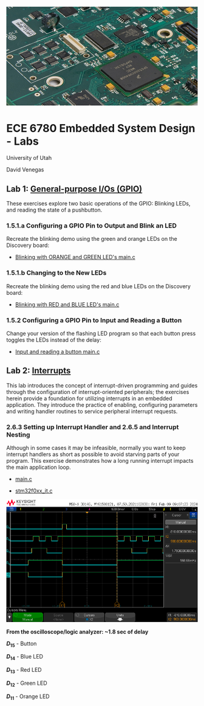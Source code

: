![Main](/assets/images/embedded.jpg)

# ECE 6780 Embedded System Design - Labs
University of Utah

David Venegas

## Lab 1: [General-purpose I/Os (GPIO)](6780_lab1_GPIO)
These exercises explore two basic operations of the GPIO: Blinking LEDs, and reading the state of a
pushbutton.

### 1.5.1.a Configuring a GPIO Pin to Output and Blink an LED
Recreate the blinking demo using the green and orange LEDs on the Discovery board:

- [Blinking with ORANGE and GREEN LED's main.c](<6780_lab1_GPIO/Main files/Main ORANGE and GREEN/main.c>)

### 1.5.1.b Changing to the New LEDs
Recreate the blinking demo using the red and blue LEDs on the Discovery board:

- [Blinking with RED and BLUE LED's main.c](<6780_lab1_GPIO/Main files/Main RED and BLUE/main.c>)

### 1.5.2 Configuring a GPIO Pin to Input and Reading a Button
Change your version of the flashing LED program so that each button press toggles the LEDs instead
of the delay:

- [Input and reading a button main.c](<6780_lab1_GPIO/Main files/Main Button/main.c>)

## Lab 2: [Interrupts](6780_lab2_Interrupts)
This lab introduces the concept of interrupt-driven programming and guides through the configuration of interrupt-oriented peripherals; the exercises herein provide a foundation for utilizing interrupts in an embedded application. They introduce the practice of enabling, configuring parameters and writing handler routines to service peripheral interrupt requests.

### 2.6.3 Setting up Interrupt Handler and 2.6.5 and Interrupt Nesting
Although in some cases it may be infeasible, normally you want to keep interrupt handlers as short as possible to avoid starving parts of your program. This exercise demonstrates how a long running interrupt impacts the main application loop.

- [main.c](<6780_lab2_Interrupts/Core/Src/main.c>)

- [stm32f0xx_it.c](<6780_lab2_Interrupts/Core/Src/stm32f0xx_it.c>)

![lab2](6780_lab2_Interrupts/Sources/Delay3.png)

**From the oscilloscope/logic analyzer: ~1.8 sec of delay**

**$D_{15}$** - Button

**$D_{14}$** - Blue LED

**$D_{13}$** - Red LED                        

**$D_{12}$** - Green LED

**$D_{11}$** - Orange LED


